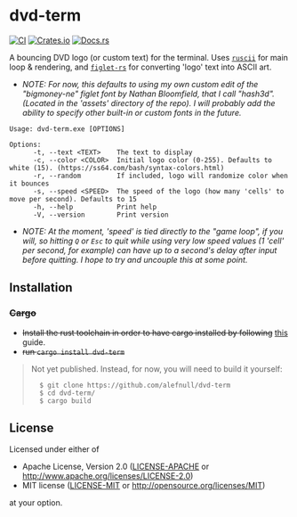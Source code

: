 # dvd-term 

[![CI](https://github.com/alefnull/dvd-term/workflows/CI/badge.svg)](https://github.com/alefnull/dvd-term/actions)
[![Crates.io](https://img.shields.io/crates/v/dvd-term.svg)](https://crates.io/crates/dvd-term)
[![Docs.rs](https://docs.rs/dvd-term/badge.svg)](https://docs.rs/dvd-term)

A bouncing DVD logo (or custom text) for the terminal. Uses [`ruscii`](https://crates.io/crates/ruscii/) for main loop & rendering, and [`figlet-rs`](https://crates.io/crates/figlet-rs) for converting 'logo' text into ASCII art.  

- _NOTE: For now, this defaults to using my own custom edit of the "bigmoney-ne" figlet font by Nathan Bloomfield, that I call "hash3d". (Located in the 'assets' directory of the repo). I will probably add the ability to specify other built-in or custom fonts in the future._

```
Usage: dvd-term.exe [OPTIONS]

Options:
      -t, --text <TEXT>    The text to display
      -c, --color <COLOR>  Initial logo color (0-255). Defaults to white (15). (https://ss64.com/bash/syntax-colors.html)
      -r, --random         If included, logo will randomize color when it bounces
      -s, --speed <SPEED>  The speed of the logo (how many 'cells' to move per second). Defaults to 15
      -h, --help           Print help
      -V, --version        Print version
```

- _NOTE: At the moment, 'speed' is tied directly to the "game loop", if you will, so hitting `Q` or `Esc` to quit while using very low speed values (1 'cell' per second, for example) can have up to a second's delay after input before quitting. I hope to try and uncouple this at some point._

## Installation

### ~~Cargo~~

* ~~Install the rust toolchain in order to have cargo installed by following~~
  [this](https://www.rust-lang.org/tools/install) guide.
* ~~run `cargo install dvd-term`~~

> Not yet published. Instead, for now, you will need to build it yourself:
>
>       $ git clone https://github.com/alefnull/dvd-term
>       $ cd dvd-term/
>       $ cargo build
>

## License

Licensed under either of

 * Apache License, Version 2.0
   ([LICENSE-APACHE](LICENSE-APACHE) or http://www.apache.org/licenses/LICENSE-2.0)
 * MIT license
   ([LICENSE-MIT](LICENSE-MIT) or http://opensource.org/licenses/MIT)

at your option.
